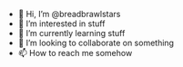 - 👋 Hi, I’m @breadbrawlstars
- 👀 I’m interested in stuff
- 🌱 I’m currently learning stuff
- 💞️ I’m looking to collaborate on something
- 📫 How to reach me somehow

<!---
breadbrawlstars/breadbrawlstars is a ✨ special ✨ repository because its `README.md` (this file) appears on your GitHub profile.
You can click the Preview link to take a look at your changes.
--->
